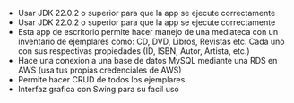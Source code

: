 - Usar JDK 22.0.2 o superior para que la app se ejecute correctamente
- Usar JDK 22.0.2 o superior para que la app se ejecute correctamente
- Esta app de escritorio permite hacer manejo de una mediateca con un inventario de ejemplares como: CD, DVD, Libros, Revistas etc. Cada uno con sus respectivas propiedades (ID, ISBN, Autor, Artista, etc.)
- Hace una conexion a una base de datos MySQL mediante una RDS en AWS (usa tus propias credenciales de AWS)
- Permite hacer CRUD de todos los ejemplares
- Interfaz grafica con Swing para su facil uso
